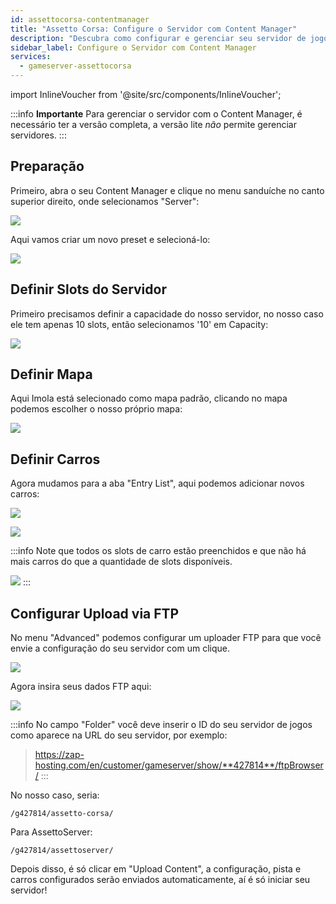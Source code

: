 ```yaml
---
id: assettocorsa-contentmanager
title: "Assetto Corsa: Configure o Servidor com Content Manager"
description: "Descubra como configurar e gerenciar seu servidor de jogos de forma eficiente para desempenho e personalização ideais → Saiba mais agora"
sidebar_label: Configure o Servidor com Content Manager
services:
  - gameserver-assettocorsa
---
```


import InlineVoucher from '@site/src/components/InlineVoucher';

:::info
**Importante** Para gerenciar o servidor com o Content Manager, é necessário ter a versão completa, a versão lite *não* permite gerenciar servidores.
:::

<InlineVoucher />


## Preparação

Primeiro, abra o seu Content Manager e clique no menu sanduíche no canto superior direito, onde selecionamos "Server":

![](https://screensaver01.zap-hosting.com/index.php/s/LGKdDPSCMCEMEZj/preview)

Aqui vamos criar um novo preset e selecioná-lo:

![](https://screensaver01.zap-hosting.com/index.php/s/XLTcJkwrAAwB65o/preview)

## Definir Slots do Servidor

Primeiro precisamos definir a capacidade do nosso servidor, no nosso caso ele tem apenas 10 slots, então selecionamos '10' em Capacity:

![](https://screensaver01.zap-hosting.com/index.php/s/XreNRjbpSJJqEsQ/preview)

## Definir Mapa

Aqui Imola está selecionado como mapa padrão, clicando no mapa podemos escolher o nosso próprio mapa:

![](https://screensaver01.zap-hosting.com/index.php/s/B87ywSwXHL6qzFD/preview)



## Definir Carros

Agora mudamos para a aba "Entry List", aqui podemos adicionar novos carros:


![](https://screensaver01.zap-hosting.com/index.php/s/bY5Q5WB7nDq7f8q/preview)


![](https://screensaver01.zap-hosting.com/index.php/s/w6oxDfGJifFZbd7/preview)


:::info
Note que todos os slots de carro estão preenchidos e que não há mais carros do que a quantidade de slots disponíveis.

![](https://screensaver01.zap-hosting.com/index.php/s/tSZn2QJLzfDx4r9/preview)
:::

## Configurar Upload via FTP

No menu "Advanced" podemos configurar um uploader FTP para que você envie a configuração do seu servidor com um clique.

![](https://screensaver01.zap-hosting.com/index.php/s/7TmdJPGKAbAJnDP/preview)


Agora insira seus dados FTP aqui:

![](https://screensaver01.zap-hosting.com/index.php/s/7R9xNeEbDQpF4BD/preview)

:::info
No campo "Folder" você deve inserir o ID do seu servidor de jogos como aparece na URL do seu servidor, por exemplo:

> https://zap-hosting.com/en/customer/gameserver/show/**427814**/ftpBrowser/
:::

No nosso caso, seria:

```
/g427814/assetto-corsa/
```

Para AssettoServer:

```
/g427814/assettoserver/
```

Depois disso, é só clicar em "Upload Content", a configuração, pista e carros configurados serão enviados automaticamente, aí é só iniciar seu servidor!

<InlineVoucher />